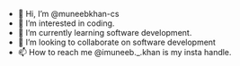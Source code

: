- 👋 Hi, I’m @muneebkhan-cs
- 👀 I’m interested in coding.
- 🌱 I’m currently learning software development.
- 💞️ I’m looking to collaborate on software development
- 📫 How to reach me @imuneeb._.khan is my insta handle.

<!---
muneebkhan-cs/muneebkhan-cs is a ✨ special ✨ repository because its `README.md` (this file) appears on your GitHub profile.
You can click the Preview link to take a look at your changes.
--->
